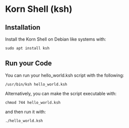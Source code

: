 # Korn Shell (ksh)

## Installation

Install the Korn Shell on Debian like systems with:

`sudo apt install ksh`

## Run your Code

You can run your hello_world.ksh script with the following:

`/usr/bin/ksh hello_world.ksh`

Alternatively, you can make the script executable with:

`chmod 744 hello_world.ksh`

and then run it with: 

`./hello_world.ksh`
